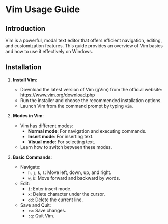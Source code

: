 # Vim Usage Guide

## Introduction

Vim is a powerful, modal text editor that offers efficient navigation, editing, and customization features. This guide provides an overview of Vim basics and how to use it effectively on Windows.

## Installation

1. **Install Vim**:
   - Download the latest version of Vim (gVim) from the official website: https://www.vim.org/download.php
   - Run the installer and choose the recommended installation options.
   - Launch Vim from the command prompt by typing `vim`.

2. **Modes in Vim**:
   - Vim has different modes:
     - **Normal mode**: For navigation and executing commands.
     - **Insert mode**: For inserting text.
     - **Visual mode**: For selecting text.
   - Learn how to switch between these modes.

3. **Basic Commands**:
   - Navigate:
     - `h`, `j`, `k`, `l`: Move left, down, up, and right.
     - `w`, `b`: Move forward and backward by words.
   - Edit:
     - `i`: Enter insert mode.
     - `x`: Delete character under the cursor.
     - `dd`: Delete the current line.
   - Save and Quit:
     - `:w`: Save changes.
     - `:q`: Quit Vim.
